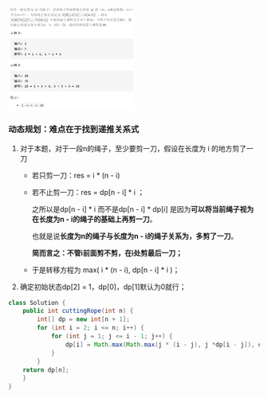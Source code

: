 <img src = 'https://github.com/leopardv10/DataStructure-and-ComputerAlgorithm/blob/master/%E5%8A%A8%E6%80%81%E8%A7%84%E5%88%92/images/%E5%89%91%E6%8C%87offer14-1.png?raw=true' width = 50%>

### 动态规划：难点在于找到递推关系式  

1. 对于本题，对于一段n的绳子，至少要剪一刀，假设在长度为 i 的地方剪了一刀  

   * 若只剪一刀：res = i * (n - i)

   * 若不止剪一刀：res = dp[n - i] * i ；

     之所以是dp[n - i] * i 而不是dp[n - i] * dp[i] 是因为**可以将当前绳子视为在长度为n - i的绳子的基础上再剪一刀**。

     也就是说**长度为n的绳子与长度为n - i的绳子关系为，多剪了一刀**。  

     **简而言之：不管i前面剪不剪，在i处剪最后一刀；**

   * 于是转移方程为 max( i * (n - i), dp[n - i] * i )；

2. 确定初始状态dp[2] = 1，dp[0]，dp[1]默认为0就行；

```java
class Solution {
    public int cuttingRope(int n) {
        int[] dp = new int[n + 1];
        for (int i = 2; i <= n; i++) {
            for (int j = 1; j <= i - 1; j++) {
                dp[i] = Math.max(Math.max(j * (i - j), j *dp[i - j]), dp[i]);
            }
        }
    return dp[n];
    }
}
```

